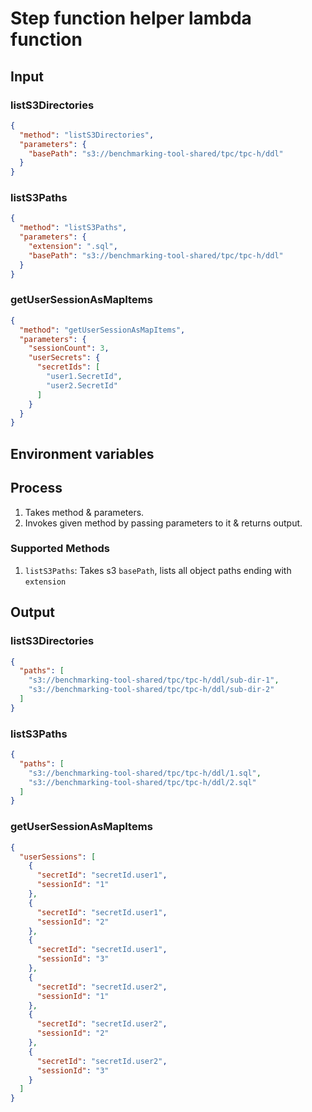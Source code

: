 # Step function helper lambda function

## Input

### listS3Directories

```json
{
  "method": "listS3Directories",
  "parameters": {
    "basePath": "s3://benchmarking-tool-shared/tpc/tpc-h/ddl"
  }
}
```

### listS3Paths

```json
{
  "method": "listS3Paths",
  "parameters": {
    "extension": ".sql",
    "basePath": "s3://benchmarking-tool-shared/tpc/tpc-h/ddl"
  }
}
```

### getUserSessionAsMapItems

```json
{
  "method": "getUserSessionAsMapItems",
  "parameters": {
    "sessionCount": 3,
    "userSecrets": {
      "secretIds": [
        "user1.SecretId",
        "user2.SecretId"
      ]
    }
  }
}
```

## Environment variables

## Process

1. Takes method & parameters.
2. Invokes given method by passing parameters to it & returns output.

### Supported Methods

1. `listS3Paths`: Takes s3 `basePath`, lists all object paths ending with `extension`

## Output

### listS3Directories

```json
{
  "paths": [
    "s3://benchmarking-tool-shared/tpc/tpc-h/ddl/sub-dir-1",
    "s3://benchmarking-tool-shared/tpc/tpc-h/ddl/sub-dir-2"
  ]
}
```

### listS3Paths

```json
{
  "paths": [
    "s3://benchmarking-tool-shared/tpc/tpc-h/ddl/1.sql",
    "s3://benchmarking-tool-shared/tpc/tpc-h/ddl/2.sql"
  ]
}
```

### getUserSessionAsMapItems

```json
{
  "userSessions": [
    {
      "secretId": "secretId.user1",
      "sessionId": "1"
    },
    {
      "secretId": "secretId.user1",
      "sessionId": "2"
    },
    {
      "secretId": "secretId.user1",
      "sessionId": "3"
    },
    {
      "secretId": "secretId.user2",
      "sessionId": "1"
    },
    {
      "secretId": "secretId.user2",
      "sessionId": "2"
    },
    {
      "secretId": "secretId.user2",
      "sessionId": "3"
    }
  ]
}
```
